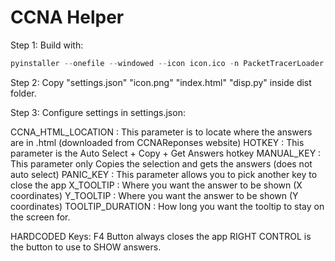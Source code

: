 # CCNA Helper

Step 1:
Build with:
```py
pyinstaller --onefile --windowed --icon icon.ico -n PacketTracerLoader ccna.py
```

Step 2: Copy "settings.json" "icon.png" "index.html" "disp.py" inside dist folder.

Step 3: Configure settings in settings.json:

CCNA_HTML_LOCATION : This parameter is to locate where the answers are in .html (downloaded from CCNAReponses website)
HOTKEY : This parameter is the Auto Select + Copy + Get Answers hotkey
MANUAL_KEY : This parameter only Copies the selection and gets the answers (does not auto select)
PANIC_KEY : This parameter allows you to pick another key to close the app
X_TOOLTIP : Where you want the answer to be shown (X coordinates)
Y_TOOLTIP : Where you want the answer to be shown (Y coordinates)
TOOLTIP_DURATION : How long you want the tooltip to stay on the screen for.


HARDCODED Keys:
F4 Button always closes the app
RIGHT CONTROL is the button to use to SHOW answers.
